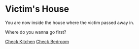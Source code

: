# Victim's House

You are now inside the house where the victim passed away in.

Where do you wanna go first?

[Check Kitchen](kitchen.md)
[Check Bedroom](bedroom.md)
